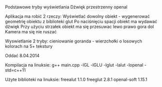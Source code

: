 Podstawowe tryby wyświetlania
Dźwięk przestrzenny openal

Aplikacja ma robić 2 rzeczy:
 Wyświetlać dowolny obiekt - wygenerować geometrię obiektu z biblioteki glut
Po naciśnięciu spacji obiekt ma wydawać dźwięk
Przy użyciu strzałek obiekt ma się przesuwac lewo prawo gora dol
Kamera ma się nie ruszać

Wyswietlanie 2 tryby:
     cieniowanie goranda - wierzchołki o losowych kolorach
     na 5+ tekstury

Oddać 8.04.2014


Kompilacja na linuksie:
g++ main.cpp -lGL -lGLU -lglut -lalut -lopenal -std=c++11

Użyte biblioteki na linuksie:
freealut 1.1.0
freeglut 2.8.1
openal-soft 1.15.1
